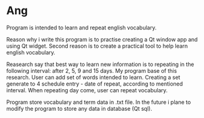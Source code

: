 # Ang
Program is intended to learn and repeat english vocabulary.

Reason why i write this program is to practise creating a Qt window app and using Qt widget. Second reason is to create a practical tool to help learn english vocabulary.

Reasearch say that best way to learn new information is to repeating in the following interval: after 2, 5, 9 and 15 days. My program base of this research. User can add set of words intended to learn. Creating a set generate to 4 schedule entry - date of repeat, according to mentioned interval. When repeating day come, user can repeat vocabulary.

Program store vocabulary and term data in .txt file. In the future i plane to modify the program to store any data in database (Qt sql).

 




